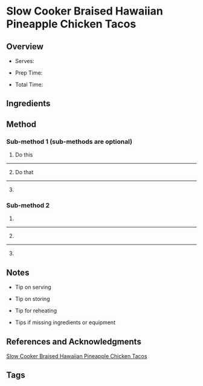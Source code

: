 # Slow Cooker Braised Hawaiian Pineapple Chicken Tacos

## Overview

- Serves:

- Prep Time:

- Total Time:

## Ingredients



## Method

### Sub-method 1 (sub-methods are optional)

1. Do this
---
2. Do that
---
3.

### Sub-method 2

1.
---
2.
---
3.

## Notes

- Tip on serving

- Tip on storing

- Tip for reheating

- Tips if missing ingredients or equipment

## References and Acknowledgments

[Slow Cooker Braised Hawaiian Pineapple Chicken Tacos](https://www.halfbakedharvest.com/hawaiian-pineapple-chicken-tacos/#bo-recipe)

## Tags


